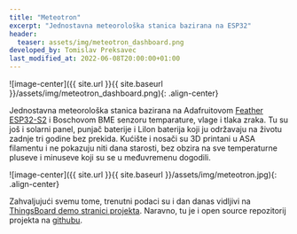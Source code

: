 ```yaml
---
title: "Meteotron"
excerpt: "Jednostavna meteorološka stanica bazirana na ESP32"
header:
  teaser: assets/img/meteotron_dashboard.png
developed_by: Tomislav Preksavec
last_modified_at: 2022-06-08T20:00:00+01:00
---
```


![image-center]({{ site.url }}{{ site.baseurl }}/assets/img/meteotron_dashboard.png){: .align-center}

Jednostavna meteorološka stanica bazirana na Adafruitovom [Feather ESP32-S2](https://www.diykits.eu/products/p_12015) i Boschovom BME senzoru temparature, vlage i tlaka zraka. Tu su još i solarni panel, punjač baterije i LiIon baterija koji ju održavaju na životu zadnje tri godine bez prekida. Kućište i nosači su 3D printani u ASA filamentu i ne pokazuju niti dana starosti, bez obzira na sve temperaturne pluseve i minuseve koji su se u međuvremenu dogodili.

![image-center]({{ site.url }}{{ site.baseurl }}/assets/img/meteotron.jpg){: .align-center}

Zahvaljujući svemu tome, trenutni podaci su i dan danas vidljivi na [ThingsBoard demo stranici projekta](https://demo.thingsboard.io/dashboard/32bc5930-db4a-11ec-8373-f321b0330a02?publicId=a0669440-dc59-11ec-8373-f321b0330a02). Naravno, tu je i open source repozitorij projekta na [githubu](https://github.com/mikrotron-zg/meteotron).